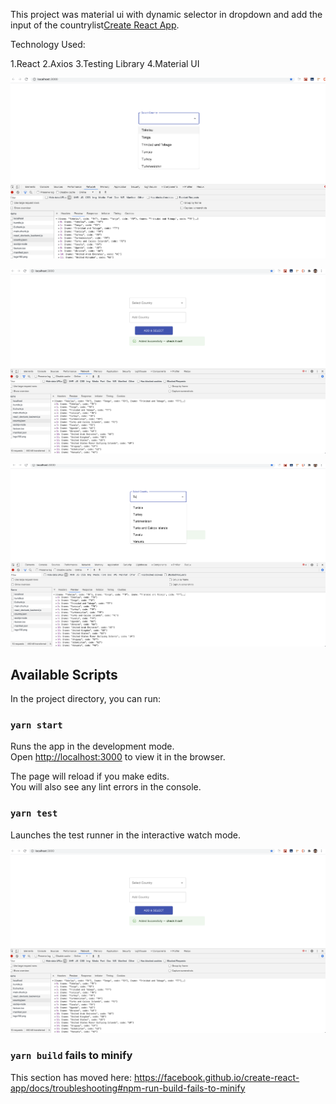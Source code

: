 This project was material ui  with  dynamic selector in dropdown and add the input of the countrylist[Create React App](https://github.com/facebook/create-react-app).

Technology Used:

1.React
2.Axios
3.Testing Library
4.Material UI

![alt text](https://github.com/priyangamani/react-dropdown-todo/blob/master/screenshots/Screenshot%202020-07-23%20at%204.33.34%20AM.png)

![alt text](https://github.com/priyangamani/react-dropdown-todo/blob/master/screenshots/Screenshot%202020-07-23%20at%204.34.40%20AM.png)

![alt text](https://github.com/priyangamani/react-dropdown-todo/blob/master/screenshots/Screenshot%202020-07-23%20at%204.34.58%20AM.png)

## Available Scripts

In the project directory, you can run:

### `yarn start`

Runs the app in the development mode.<br />
Open [http://localhost:3000](http://localhost:3000) to view it in the browser.

The page will reload if you make edits.<br />
You will also see any lint errors in the console.

### `yarn test`

Launches the test runner in the interactive watch mode.<br />

![alt text](https://github.com/priyangamani/react-dropdown-todo/blob/master/screenshots/Screenshot%202020-07-23%20at%204.34.40%20AM.png)



### `yarn build` fails to minify

This section has moved here: https://facebook.github.io/create-react-app/docs/troubleshooting#npm-run-build-fails-to-minify
